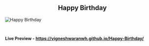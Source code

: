 <h2 align = "center">Happy Birthday</h2>

![Happy Birthday](https://user-images.githubusercontent.com/123082001/213835756-bab1f8c0-6eb3-4ca5-aae0-673278eb99bb.png)

<br>

**Live Preview - https://vigneshwaranwh.github.io/Happy-Birthday/**
